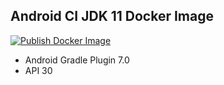 ## Android CI JDK 11 Docker Image

[![Publish Docker Image](https://github.com/seanghay/android-ci-jdk11/actions/workflows/publish.yml/badge.svg)](https://github.com/seanghay/android-ci-jdk11/actions/workflows/publish.yml)

- Android Gradle Plugin 7.0
- API 30
